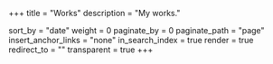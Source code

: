 +++
title = "Works"
description = "My works."

sort_by = "date"
weight = 0
paginate_by = 0
paginate_path = "page"
insert_anchor_links = "none"
in_search_index = true
render = true
redirect_to = ""
transparent = true
+++
